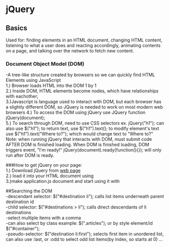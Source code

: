 # jQuery

## Basics  
Used for: finding elements in an HTML document, changing HTML content, listening to what a user does and reacting accordingly, animating contents on a page, and talking over the network to fetch new content.  

### Document Object Model (DOM)  
-A tree-like structure created by browsers so we can quickly find HTML Elements using JavaScript  
1.) Browser loads HTML into the DOM 1 by 1  
2.) Inside DOM, HTML elements become nodes, which have relationships with eachother;  
3.)Javascript is language used to interact with DOM, but each browser has a slightly different DOM, so JQuery is needed to work on most modern web browsers
4.) To access the DOM using jQuery use JQuery function jQuery(document);  
5.) To search through DOM, need to use CSS selectors ex. jQuery("h1");  can also use $("h1");  to return text, use $("h1").text();  to modify element's text use $("h1").text("Where to?");  which would change text to "Where to?"  
Note:  when running jQuery that interacts with DOM, must submit code AFTER DOM is finished loading.  When DOM is finished loading, DOM triggers event, "I'm ready!"  jQuery(document).ready(function(){}); will only run after DOM is ready.  

###How to get jQuery on your page:  
1.) Download jQuery from [web page](http://jquery.com)  
2.) load it into your HTML document using <script src="jquery.min.js"></script>  
3.)make application.js document and start using it with <script src="application.js"></script>  

##Searching the DOM  
-descendant selector: $("#destination li"); calls list items underneath parent destination id  
-child selector:  $("#destinations > li");  calls direct descendants of li destinations  
-select multiple items with a comma  
-can also select by class example: $(".articles");  or by style element/id $("#container");  
-pseudo-selector:  $("destination li:first"); selects first item in unordered list, can also use :last, or :odd to select odd list items(by index, so starts at 0) ...  

